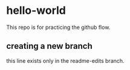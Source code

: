 # hello-world
This repo is for practicing the github flow.

## creating a new branch
this line exists only in the readme-edits branch.

